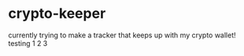 # crypto-keeper
currently trying to make a tracker that keeps up with my crypto wallet!
testing 1 2 3
